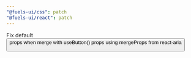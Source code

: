```yaml
---
"@fuels-ui/css": patch
"@fuels-ui/react": patch
---
```


Fix default <Button> props when merge with useButton() props using mergeProps from react-aria
